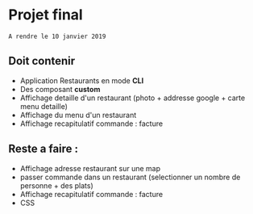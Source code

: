 # Projet final

```
A rendre le 10 janvier 2019
```

## Doit contenir 

* Application Restaurants en mode **CLI**
* Des composant **custom**
* Affichage detaille d'un restaurant (photo + addresse google + carte menu detaille)
* Affichage du menu d'un restaurant
* Affichage recapitulatif commande : facture 

## Reste a faire : 
 
* Affichage adresse restaurant sur une map
* passer commande dans un restaurant (selectionner un nombre de personne + des plats)
* Affichage recapitulatif commande : facture 
* CSS 
